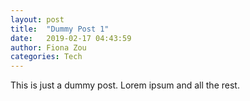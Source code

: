 ```yaml
---
layout: post
title:  "Dummy Post 1"
date:   2019-02-17 04:43:59
author: Fiona Zou
categories: Tech
---
```


This is just a dummy post. Lorem ipsum and all the rest.
